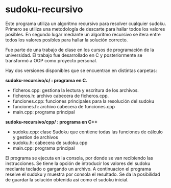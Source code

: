 # sudoku-recursivo
 
Este programa utiliza un algoritmo recursivo para resolver cualquier sudoku. Primero se utiliza una metodología de descarte para hallar todos los valores posibles. En segundo lugar mediante un algoritmo recursivo se itera entre todos los valores posibles para hallar la solución correcto.

Fue parte de una trabajo de clase en los cursos de programación de la universidad. El trabajo fue desarrollado en C y posteriormente se transformó a OOP como proyecto personal.

Hay dos versiones disponibles que se encuentran en distintas carpetas:

**sudoku-recursivo/c/ : programa en C.**  
* ficheros.cpp: gestiona la lectura y escritura de los archivos.  
* ficheros.h: archivo cabecera de ficheros.cpp.  
* funciones.cpp: funciones principales para la resolución del sudoku  
* funciones.h: archivo cabecera de funciones.cpp  
* main.cpp: programa principal  
				
**sudoku-recursivo/cpp/ : programa en C++**  
* sudoku.cpp: clase Sudoku que contiene todas las funciones de cálculo y gestion de archivos  
* sudoku.h: cabecera de sudoku.cpp  
* main.cpp: programa principal

El programa se ejecuta en la consola, por donde se van recibiendo las instrucciones. 
Se tiene la opción de introducir los valores del sudoku mediante teclado o gargando un archivo. A continuacion el programa reselve el sudoku y muestra por consola el resultado. Se da la posibilidad de guardar la solución obtenida así como el sudoku inicial.


